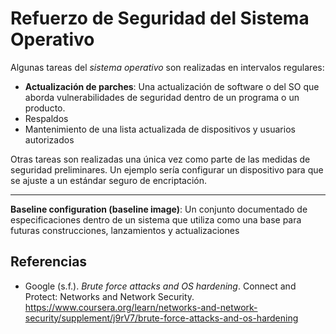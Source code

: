 # Refuerzo de Seguridad del Sistema Operativo

Algunas tareas del _sistema operativo_ son realizadas en intervalos regulares:

- **Actualización de parches**: Una actualización de software o del SO que
  aborda vulnerabilidades de seguridad dentro de un programa o un producto.
- Respaldos
- Mantenimiento de una lista actualizada de dispositivos y usuarios autorizados

Otras tareas son realizadas una única vez como parte de las medidas de seguridad
preliminares. Un ejemplo sería configurar un dispositivo para que se ajuste a un
estándar seguro de encriptación.

---

**Baseline configuration (baseline image)**: Un conjunto documentado de
especificaciones dentro de un sistema que utiliza como una base para futuras
construcciones, lanzamientos y actualizaciones

## Referencias

- Google (s.f.). _Brute force attacks and OS hardening_. Connect and Protect:
  Networks and Network Security.
  <https://www.coursera.org/learn/networks-and-network-security/supplement/j9rV7/brute-force-attacks-and-os-hardening>
